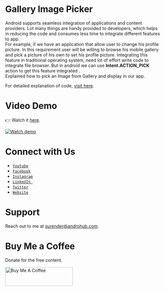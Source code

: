 # Gallery Image Picker
Android supports seamless integration of applications and content providers. Lot many things are handy provided to developers, which helps in reducing the code and consumes less time to integrate different features to app.
<br>
For example, if we have an application that allow user to change his profile picture. In this requirement user will be willing to browse his mobile gallery and pick a picture of his own to set his profile picture. Integrating this feature in traditional operating system, need lot of effort write code to integrate file browser. But in android we can use **Intent.ACTION_PICK** action to get this feature integrated .
<br>
Explained how to pick an Image from Gallery and display in our app.

For detailed explanation of code, [visit here](http://www.androhub.com/android-gallery-image-picker/).

# Video Demo
👉 Watch it <a href="https://youtu.be/0Sa2e7LSUNo">here</a>.
<br>

[![Watch demo](http://i3.ytimg.com/vi/0Sa2e7LSUNo/hqdefault.jpg)](https://youtu.be/0Sa2e7LSUNo)

# Connect with Us
- <a href="https://www.youtube.com/channel/@Androhub" target="_blank">`Youtube`</a>
- <a href="https://www.facebook.com/androhubtutorial/" target="_blank">`Facebook`</a>
- <a href="https://www.instagram.com/androhub_tutorial" target="_blank">`Instagram`</a>
- <a href="https://www.linkedin.com/in/surender-kumar-681472a8?originalSubdomain=in" target="_blank">`LinkedIn `</a>
- <a href="https://twitter.com/sonusurender0/" target="_blank">`Twitter`</a>
- <a href="http://www.androhub.com/" target="_blank">`Website`</a>

# Support
Reach out to me at surender@androhub.com.

# Buy Me a Coffee
Donate for the free content.

<a href="https://www.buymeacoffee.com/androhub" target="_blank"><img src="https://cdn.buymeacoffee.com/buttons/v2/default-yellow.png" alt="Buy Me A Coffee" style="height: 60px !important;width: 217px !important;" ></a>
